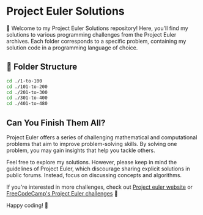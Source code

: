 # Project Euler Solutions

🚀 Welcome to my Project Euler Solutions repository! Here, you'll find my solutions to various programming challenges from the Project Euler archives. Each folder corresponds to a specific problem, containing my solution code in a programming language of choice.

## 📂 Folder Structure

```bash
cd ./1-to-100
cd ./101-to-200
cd ./201-to-300
cd ./301-to-400
cd ./401-to-480
```

## Can You Finish Them All?

Project Euler offers a series of challenging mathematical and computational problems that aim to improve problem-solving skills. By solving one problem, you may gain insights that help you tackle others.

Feel free to explore my solutions. However, please keep in mind the guidelines of Project Euler, which discourage sharing explicit solutions in public forums. Instead, focus on discussing concepts and algorithms.

If you're interested in more challenges, check out [Project euler website](https://projecteuler.net/) or [FreeCodeCamp's Project Euler challenges](https://www.freecodecamp.org/learn/project-euler/) 🌟 

Happy coding! 🎉
